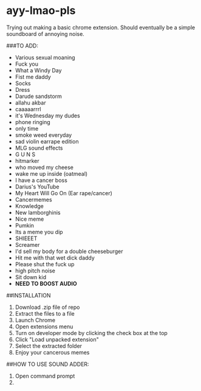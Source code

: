 # ayy-lmao-pls
Trying out making a basic chrome extension. Should eventually be a simple soundboard of annoying noise.

###TO ADD:
  * Various sexual moaning
  * Fuck you
  * What a Windy Day
  * Fist me daddy
  * Socks
  * Dress
  * Darude sandstorm
  * allahu akbar
  * caaaaarrrl
  * it's Wednesday my dudes
  * phone ringing
  * only time
  * smoke weed everyday
  * sad violin earrape edition
  * MLG sound effects
  * G U N S
  * hitmarker
  * who moved my cheese
  * wake me up inside (oatmeal)
  * I have a cancer boss
  * Darius's YouTube
  * My Heart Will Go On (Ear rape/cancer)
  * Cancermemes
  * Knowledge
  * New lamborghinis
  * Nice meme
  * Pumkin
  * Its a meme you dip
  * SHIEEET
  * Screamer
  * I'd sell my body for a double cheeseburger
  * Hit me with that wet dick daddy
  * Please shut the fuck up
  * high pitch noise
  * Sit down kid
  * **NEED TO BOOST AUDIO**

##INSTALLATION
  1. Download .zip file of repo
  2. Extract the files to a file
  3. Launch Chrome
  4. Open extensions menu
  5. Turn on developer mode by clicking the check box at the top
  6. Click "Load unpacked extension"
  7. Select the extracted folder
  8. Enjoy your cancerous memes

##HOW TO USE SOUND ADDER:
  1. Open command prompt
  2. 
  


